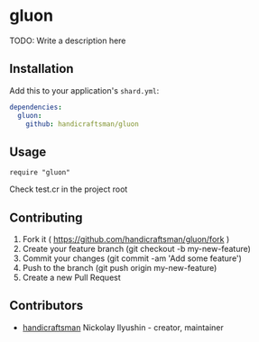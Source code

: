 # gluon

TODO: Write a description here

## Installation

Add this to your application's `shard.yml`:

```yaml
dependencies:
  gluon:
    github: handicraftsman/gluon
```

## Usage

```crystal
require "gluon"
```

Check test.cr in the project root

## Contributing

1. Fork it ( https://github.com/handicraftsman/gluon/fork )
2. Create your feature branch (git checkout -b my-new-feature)
3. Commit your changes (git commit -am 'Add some feature')
4. Push to the branch (git push origin my-new-feature)
5. Create a new Pull Request

## Contributors

- [handicraftsman](https://github.com/handicraftsman) Nickolay Ilyushin - creator, maintainer
